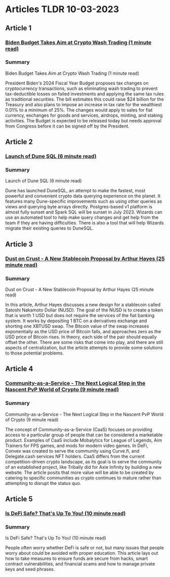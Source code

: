 # Articles TLDR  10-03-2023

## Article 1
### [Biden Budget Takes Aim at Crypto Wash Trading (1 minute read)](https://tldr.tech)
### Summary 
 Biden Budget Takes Aim at Crypto Wash Trading (1 minute read)

President Biden's 2024 Fiscal Year Budget proposes tax changes on cryptocurrency transactions, such as eliminating wash trading to prevent tax-deductible losses on failed investments and applying the same tax rules as traditional securities. The bill estimates this could raise $24 billion for the Treasury and also plans to impose an increase in tax rate for the wealthiest 0.01% to a minimum of 25%. The changes would apply to sales for fiat currency, exchanges for goods and services, airdrops, minting, and staking activities. The Budget is expected to be released today but needs approval from Congress before it can be signed off by the President.

## Article 2
### [Launch of Dune SQL (6 minute read)](https://tldr.tech)
### Summary 
 Launch of Dune SQL (6 minute read)

Dune has launched DuneSQL, an attempt to make the fastest, most powerful and convenient crypto data querying experience on the planet. It features many Dune-specific improvements such as using other queries as views and querying byte arrays directly. Postgres-based v1 platform is almost fully sunset and Spark SQL will be sunset in July 2023. Wizards can use an automated tool to help make query changes and get help from the team if they are having difficulties. There is also a tool that will help Wizards migrate their existing queries to DuneSQL.

## Article 3
### [Dust on Crust - A New Stablecoin Proposal by Arthur Hayes (25 minute read)](https://tldr.tech)
### Summary 
 Dust on Crust - A New Stablecoin Proposal by Arthur Hayes (25 minute read)

In this article, Arthur Hayes discusses a new design for a stablecoin called Satoshi Nakamoto Dollar (NUSD). The goal of the NUSD is to create a token that is worth 1 USD but does not require the services of the fiat banking system. It works by depositing 1 BTC on a derivatives exchange and shorting one XBTUSD swap. The Bitcoin value of the swap increases exponentially as the USD price of Bitcoin falls, and approaches zero as the USD price of Bitcoin rises. In theory, each side of the pair should equally offset the other. There are some risks that come into play, and there are still aspects of centralization, but the article attempts to provide some solutions to those potential problems.

## Article 4
### [Community-as-a-Service - The Next Logical Step in the Nascent PvP World of Crypto (9 minute read)](https://tldr.tech)
### Summary 
 Community-as-a-Service - The Next Logical Step in the Nascent PvP World of Crypto (9 minute read)

The concept of Community-as-a-Service (CaaS) focuses on providing access to a particular group of people that can be considered a marketable product. Examples of CaaS include Mobalytics for League of Legends, Aim Trainers for FPS games, and mods for modern video games. In DeFi, Convex was created to serve the community using Curve.fi, and Delegate.cash services NFT holders. CaaS differs from the current competition-driven crypto landscape, as its goal is to serve the community of an established project, like Tribally did for Axie Infinity by building a new website. The article posits that more value will be able to be created by catering to specific communities as crypto continues to mature rather than attempting to disrupt the status quo.

## Article 5
### [Is DeFi Safe? That's Up To You! (10 minute read)](https://tldr.tech)
### Summary 
 Is DeFi Safe? That's Up To You! (10 minute read)

People often worry whether DeFi is safe or not, but many issues that people worry about could be avoided with proper education. This article lays out how to take measures to ensure funds are secure from hacks, smart contract vulnerabilities, and financial scams and how to manage private keys and seed phrases.

